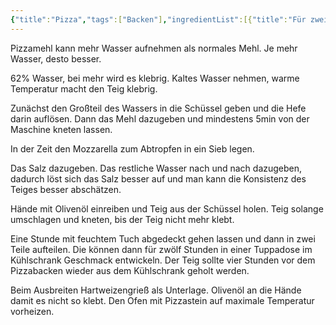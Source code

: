 ```yaml
---
{"title":"Pizza","tags":["Backen"],"ingredientList":[{"title":"Für zwei Pizzen","ingredients":["ca. 330g Pizzamehl (Typ 00)","ca. 200ml Wasser","2g Hefe","10g Salz"]}]}
---
```

Pizzamehl kann mehr Wasser aufnehmen als normales Mehl. Je mehr Wasser, desto besser.

62% Wasser, bei mehr wird es klebrig.
Kaltes Wasser nehmen, warme Temperatur macht den Teig klebrig.

Zunächst den Großteil des Wassers in die Schüssel geben und die Hefe darin auflösen. Dann das Mehl dazugeben und mindestens 5min von der Maschine kneten lassen. 

In der Zeit den Mozzarella zum Abtropfen in ein Sieb legen.

Das Salz dazugeben. Das restliche Wasser nach und nach dazugeben, dadurch löst sich das Salz besser auf und man kann die Konsistenz des Teiges besser abschätzen.

Hände mit Olivenöl einreiben und Teig aus der Schüssel holen. Teig solange umschlagen und kneten, bis der Teig nicht mehr klebt.

Eine Stunde mit feuchtem Tuch abgedeckt gehen lassen und dann in zwei Teile aufteilen. Die können dann für zwölf Stunden in einer Tuppadose im Kühlschrank Geschmack entwickeln. Der Teig sollte vier Stunden vor dem Pizzabacken wieder aus dem Kühlschrank geholt werden.

Beim Ausbreiten Hartweizengrieß als Unterlage. Olivenöl an die Hände damit es nicht so klebt. Den Ofen mit Pizzastein auf maximale Temperatur vorheizen.